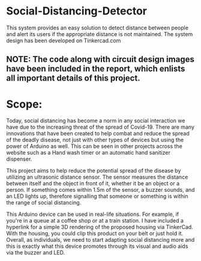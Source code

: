 # Social-Distancing-Detector
This system provides an easy solution to detect distance between people and alert its users if the appropriate distance is not maintained. The system design has been developed on Tinkercad.com

## NOTE: The code along with circuit design images have been included in the report, which enlists all important details of this project.

# Scope:
Today, social distancing has become a norm in any social interaction we have due to the increasing threat of the spread of Covid-19. There are many innovations that have been created to help combat and reduce the spread of the deadly disease, not just with other types of devices but using the power of Arduino as well. This can be seen in other projects across the website such as a Hand wash timer or an automatic hand sanitizer dispenser.

This project aims to help reduce the potential spread of the disease by utilizing an ultrasonic distance sensor. The sensor measures the distance between itself and the object in front of it, whether it be an object or a person. If something comes within 1.5m of the sensor, a buzzer sounds, and an LED lights up, therefore signalling that someone or something is within the range of social distancing.

This Arduino device can be used in real-life situations. For example, if you're in a queue at a coffee shop or at a train station. I have included a hyperlink for a simple 3D rendering of the proposed housing via TinkerCad. With the housing, you could clip this product on your belt or just hold it.
Overall, as individuals, we need to start adapting social distancing more and this is exactly what this device promotes through its visual and audio aids via the buzzer and LED.
